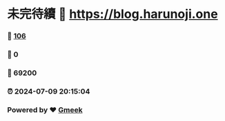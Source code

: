 # 未完待續 :link: https://blog.harunoji.one 
### :page_facing_up: [106](https://blog.harunoji.one/tag.html) 
### :speech_balloon: 0 
### :hibiscus: 69200 
### :alarm_clock: 2024-07-09 20:15:04 
### Powered by :heart: [Gmeek](https://github.com/Meekdai/Gmeek)
